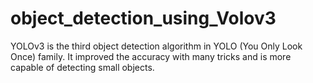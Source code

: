 # object_detection_using_Volov3
YOLOv3 is the third object detection algorithm in YOLO (You Only Look Once) family. It improved the accuracy with many tricks and is more capable of detecting small objects.

